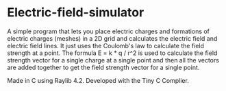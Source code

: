 # Electric-field-simulator

A simple program that lets you place electric charges and formations of electric charges (meshes) in a 2D grid and calculates the electric field and electric field lines. It just uses the Coulomb's law to calculate the field strength at a point. The formula E = k * q / r^2 is used to calculate the field strength vector for a single charge at a single point and then all the vectors are added together to get the field strength vector for a single point.

Made in C using Raylib 4.2. Developed with the Tiny C Complier.
